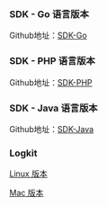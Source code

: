 

### SDK - Go 语言版本

Github地址：[SDK-Go](https://github.com/qiniu/pandora-go-sdk)

### SDK - PHP 语言版本

Github地址：[SDK-PHP](https://github.com/qiniu/pandora-php-sdk)

### SDK - Java 语言版本

Github地址：[SDK-Java](https://github.com/qiniu/pandora-java-sdk)

### Logkit

[Linux 版本](http://op26gaeek.bkt.clouddn.com/logkit.tar.gz)

[Mac 版本](http://op26gaeek.bkt.clouddn.com/logkit_mac.tar.gz)

